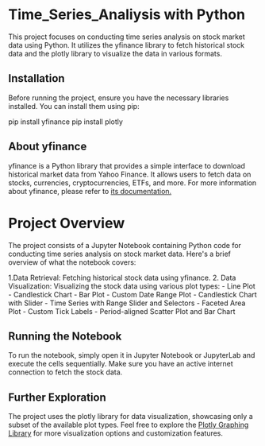 # Time_Series_Analiysis with Python 

  This project focuses on conducting time series analysis on stock market data using Python. It utilizes the yfinance library to fetch historical stock data and the plotly library to visualize the data in various formats.

  ## Installation
  Before running the project, ensure you have the necessary libraries installed. You can install them using pip:

  pip install yfinance
  pip install plotly

  ## About yfinance
  yfinance is a Python library that provides a simple interface to download historical market data from Yahoo Finance. It allows users to fetch data on stocks, currencies, cryptocurrencies, ETFs, and more. For more information about yfinance, please refer to [its documentation.](https://github.com/ranaroussi/yfinance)

  # Project Overview
  The project consists of a Jupyter Notebook containing Python code for conducting time series analysis on stock market data. Here's a brief overview of what the notebook covers:

  1.Data Retrieval: Fetching historical stock data using yfinance.
  2. Data Visualization: Visualizing the stock data using various plot types:
      - Line Plot
      - Candlestick Chart
      - Bar Plot
      - Custom Date Range Plot
      - Candlestick Chart with Slider
      - Time Series with Range Slider and Selectors
      - Faceted Area Plot
      - Custom Tick Labels
      - Period-aligned Scatter Plot and Bar Chart
 
  ## Running the Notebook
  To run the notebook, simply open it in Jupyter Notebook or JupyterLab and execute the cells sequentially. Make sure you have an active internet connection to fetch the stock data.

  ## Further Exploration
  The project uses the plotly library for data visualization, showcasing only a subset of the available plot types. Feel free to explore the [Plotly Graphing Library](https://plotly.com/python/) for more visualization options and customization features.
  


